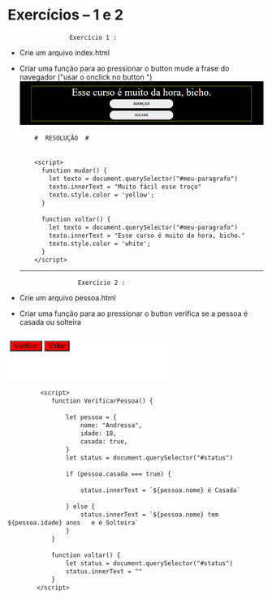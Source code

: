 # Exercícios – 1 e 2

                     Exercício 1 :
  
  -  Crie um arquivo index.html
  -   Criar  uma função para ao pressionar o button  mude a frase do navegador  ("usar o onclick no button ")
![](https://github.com/Rafael-Yokoyama/Campinas_Tech_Talents/blob/main/Trilha_ABInBev/aula2/img/gif_index.gif)

              #  RESOLUÇÃO  # 
              
                  
              <script>
                function mudar() {
                  let texto = document.querySelector("#meu-paragrafo")
                  texto.innerText = "Muito fácil esse troço"
                  texto.style.color = 'yellow';
                }

                function voltar() {
                  let texto = document.querySelector("#meu-paragrafo")
                  texto.innerText = "Esse curso é muito da hora, bicho."
                  texto.style.color = 'white';
                }
              </script>
              
              
        <hr>
        
                          Exercício 2 :
                             

              
 
 -  Crie um arquivo pessoa.html
 -   Criar  uma função para ao pressionar o button  verifica se a pessoa é casada ou solteira
 
 ![](https://github.com/Rafael-Yokoyama/Campinas_Tech_Talents/blob/main/Trilha_ABInBev/aula2/img/gif_pessoa.gif)
 
             <script>
                function VerificarPessoa() {

                    let pessoa = {
                        nome: "Andressa",
                        idade: 18,
                        casada: true,
                    }
                    let status = document.querySelector("#status")

                    if (pessoa.casada === true) {

                        status.innerText = `${pessoa.nome} é Casada`

                    } else {
                        status.innerText = `${pessoa.nome} tem  ${pessoa.idade} anos   e é Solteira`
                    }
                }

                function voltar() {
                    let status = document.querySelector("#status")
                    status.innerText = ""
                }
            </script>

       
       
       
       
     
          

     
